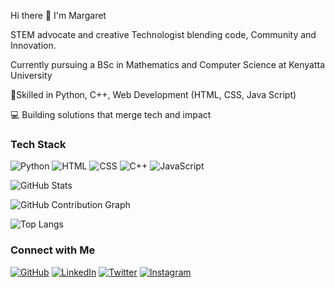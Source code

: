 Hi there 👋 I'm Margaret

 STEM advocate and creative Technologist blending code, Community and Innovation.

Currently pursuing a BSc in Mathematics and Computer Science at Kenyatta University


🧠Skilled in Python, C++, Web Development (HTML, CSS, Java Script)

💻 Building solutions that merge tech and impact


### Tech Stack
![Python](https://img.shields.io/badge/Python-3776AB?style=for-the-badge&logo=python&logoColor=white)
![HTML](https://img.shields.io/badge/HTML5-E34F26?style=for-the-badge&logo=html5&logoColor=white)
![CSS](https://img.shields.io/badge/CSS3-1572B6?style=for-the-badge&logo=css3&logoColor=white)
![C++](https://img.shields.io/badge/C++-00599C?style=for-the-badge&logo=cplusplus&logoColor=white)
![JavaScript](https://img.shields.io/badge/JavaScript-F7DF1E?style=for-the-badge&logo=javascript&logoColor=black)

![GitHub Stats](https://github-readme-stats.vercel.app/api?username=MaggieWM-sketch&show_icons=true&theme=radical)

![GitHub Contribution Graph](https://github-profile-summary-cards.vercel.app/api/cards/profile-details?username=MaggieWM-sketch&theme=github_dark)

![Top Langs](https://github-readme-stats.vercel.app/api/top-langs/?username=MaggieWM-sketch&layout=compact)


### Connect with Me
[![GitHub](https://img.shields.io/badge/GitHub-100000?style=for-the-badge&logo=github&logoColor=white)](https://github.com/your-username)
[![LinkedIn](https://img.shields.io/badge/LinkedIn-0077B5?style=for-the-badge&logo=linkedin&logoColor=white)](https://linkedin.com/in/your-profile)
[![Twitter](https://img.shields.io/badge/Twitter-1DA1F2?style=for-the-badge&logo=twitter&logoColor=white)](https://twitter.com/your-handle)
[![Instagram](https://img.shields.io/badge/Instagram-E4405F?style=for-the-badge&logo=instagram&logoColor=white)](https://instagram.com/your-handle)



